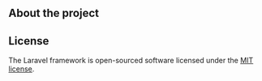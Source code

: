 ## About the project


## License

The Laravel framework is open-sourced software licensed under the [MIT license](https://opensource.org/licenses/MIT).
